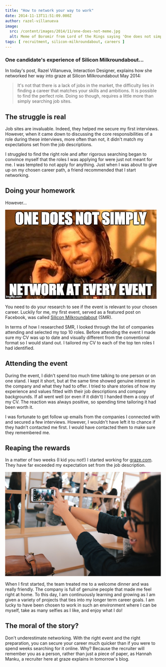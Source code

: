 ```yaml
---
title: "How to network your way to work"
date: 2014-11-13T11:51:09.000Z
author: razel-villanueva
image:
  src: /content/images/2014/11/one-does-not-meme.jpg
  alt: Meme of Boromir from Lord of the Rings saying 'One does not simply network at every event'
tags: [ recruitment, silicon-milkroundabout, careers ]
---
```


### One candidate's experience of Silicon Milkroundabout...

In today's post, Razel Villanueva, Interaction Designer, explains how she networked her way into graze at Silicon Milkroundabout May 2014:

> It's not that there is a lack of jobs in the market, the difficulty lies in finding a career that matches your skills and ambitions. It is possible to find the perfect role. Doing so though, requires a little more than simply searching job sites.

## The struggle is real

Job sites are invaluable. Indeed, they helped me secure my first interviews. However, when it came down to discussing the core responsibilities of a role during these interviews, more often than not, it didn't match my expectations set from the job descriptions.

I struggled to find the right role and after rigorous searching began to convince myself that the roles I was applying for were just not meant for me. I was tempted to not apply for anything. Just when I was about to give up on my chosen career path, a friend recommended that I start networking.

## Doing your homework

However...

![](/content/images/2014/11/one-does-not-meme.jpg)

You need to do your research to see if the event is relevant to your chosen career. Luckily for me, my first event, served as a featured post on Facebook, was called [Silicon Milkroundabout](https://www.siliconmilkroundabout.com/) (SMR).

In terms of how I researched SMR, I looked through the list of companies attending and selected my top 10 roles. Before attending the event I made sure my CV was up to date and visually different from the conventional format so I would stand out. I tailored my CV to each of the top ten roles I had identified.

## Attending the event

During the event, I didn't spend too much time talking to one person or on one stand. I kept it short, but at the same time showed genuine interest in the company and what they had to offer. I tried to share stories of how my experience and values fitted with their job descriptions and company backgrounds. If all went well (or even if it didn't) I handed them a copy of my CV. The reaction was always positive, so spending time tailoring it had been worth it.

I was fortunate to get follow up emails from the companies I connected with and secured a few interviews. However, I wouldn't have left it to chance if they hadn't contacted me first. I would have contacted them to make sure they remembered me.

## Reaping the rewards

In a matter of two weeks (I kid you not!) I started working for [graze.com](https://www.graze.com/uk/). They have far exceeded my expectation set from the job description.

![](/content/images/2014/11/Team-lunch.jpg)

When I first started, the team treated me to a welcome dinner and was really friendly. The company is full of genuine people that made me feel right at home. To this day, I am continuously learning and growing as I am given a variety of projects that ties into my longer term career goals. I am lucky to have been chosen to work in such an environment where I can be myself, take as many selfies as I like, and enjoy what I do!

## The moral of the story?

Don't underestimate networking. With the right event and the right preparation, you can secure your career much quicker than if you were to spend weeks searching for it online. Why? Because the recruiter will remember you as a person, rather than just a piece of paper, as Hannah Manku, a recruiter here at graze explains in tomorrow's blog.


